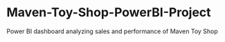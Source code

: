 # Maven-Toy-Shop-PowerBI-Project
Power BI dashboard analyzing sales and performance of Maven Toy Shop
